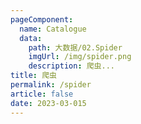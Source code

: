 ```yaml
---
pageComponent: 
  name: Catalogue
  data: 
    path: 大数据/02.Spider
    imgUrl: /img/spider.png
    description: 爬虫...
title: 爬虫
permalink: /spider
article: false
date: 2023-03-015 
---
```


